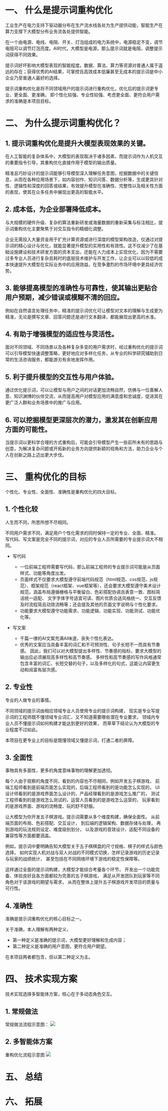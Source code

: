 # 一、 什么是提示词重构优化

工业生产在电力支持下驱动器分布在生产流水线各处为生产提供动能，智能生产在算力支撑下大模型分布业务流各处提供智能。

在一个由电源、电线、电阻、开关、灯泡组成的电力系统中，电源稳定不变，调节电阻可以调节灯泡亮度。AI时代，大模型是电源，那么提示词就是电阻，调整提示词获得不同效果。

提示词好坏影响大模型表现的智能程度。数据、算法、算力等资源对普通人属于遥远的存在；获得优秀的AI结果，可掌控且高效成本低廉甚至无成本的提示词是中小企业乃至普通人最好的选择。

提示词重构优化是将不同领域用户的提示词进行重构优化，优化后的提示词更专业、更全面、更准确，
即个性化较强、专业性较强、考虑更全面、更符合用户需求的准确是本项目目标。

# 二、 为什么提示词重构优化？
## 1. 提示词重构优化是提升大模型表现效果的关键。

在人工智能的复杂体系中，大模型的表现取决于诸多因素，而提示词作为人机交互的重要指令引导，其重构优化直接作用于模型的输出质量。

精准且巧妙设计的提示词能够引导模型深入理解任务意图，挖掘数据中的关键信息，从而在各种应用场景下，如内容创作、知识问答、数据分析等，生成更具针对性、逻辑性和深度的回答或结果，有效提升模型在准确性、完整性以及相关性方面的表现，使其在众多任务中展现出更高的智能水平。

## 2. 成本低，为企业部署降低成本。

与大规模的硬件升级、复杂的算法重新研发或海量数据的重新采集与标注相比，提示词重构优化主要聚焦于对交互指令的精细化调整。

企业无需投入大量资金用于扩充计算资源或进行深度的模型架构改造，仅通过对提示词的精心设计与优化，就能显著提升模型的实用性和有效性。这不仅减少了在基础设施建设和技术研发方面的资本支出，还能在人力成本上实现优化，因为不需要过多专业人员进行复杂且耗时的底层技术维护与开发工作，让企业可以以较低的成本快速提升大模型在实际业务中的应用效益，在竞争激烈的市场环境中更具经济优势。 

## 3. 能够提高模型的准确性与可靠性，使其输出更贴合用户预期，减少错误或模糊不清的回应。

例如在自然语言处理任务中，精准的提示词优化可让模型对文本的理解与生成更为精准，无论是撰写文章、回答问题还是进行文本翻译，都能展现出更高的水准。

## 4. 有助于增强模型的适应性与灵活性。

面对不同领域、不同场景以及各种复杂多变的用户需求时，经过重构优化的提示词可以引导模型快速调整策略，更好地应对多样化任务，从专业的科学研究辅助到日常的生活咨询服务，都能游刃有余地发挥作用。

## 5. 利于提升模型的交互性与用户体验。

通过优化提示词，可以让模型与用户之间的对话更加流畅自然，仿佛与一位善解人意、知识渊博的伙伴交流，从而提高用户对模型应用的满意度和忠诚度，促进其在更广泛人群和业务场景中的推广与应用。

## 6. 可以挖掘模型更深层次的潜力，激发其在创新应用方面的可能性。
当提示词以更科学合理的方式重构后，可能会引导模型产生一些前所未有的思路与创意，为解决复杂问题或开拓新的业务方向提供新颖的视角和方法，助力企业与个人在创新之路上迈出更大步伐。 


# 三、 重构优化的目标

个性化、专业性、全面性、准确性是重构优化的四大目标。

## 1. 个性化较
人生而不同，所思所想不尽相同。

不同用户需求不同，满足用户个性化需求的同时保持一定的专业、全面、精准。
写代码、写文案是完全不同的提示词，对应的专业人员所需要的专业提示词大不相同。
* 写代码 
  * 一位前端工程师需要写代码，那么前端工程师的专业提示词可能是从页面样式、功能等角度出发。 
  * 页面样式不仅要求大模型遵守前端代码规范（html规范、css规范、js规范）、框架规范（react框架、vue框架等），还会要求大模型遵守美术设计规范，涵盖布局遵循栅格与平衡留白、色彩搭配协调且表意一致、图标简洁统一适配、 文字字体字号适宜可读、图片优质合适风格统一、交互反馈及时流程简且动效流畅等；还会提及其他的页面文字说明与个性化要求。
  * 功能要求大模型遵守功能需求、功能逻辑、功能实现、功能测试、功能优化等。


* 写文案
  * 千篇一律的AI文案充满AI味道，丧失个性化表达。 
  * 优秀的文案应当具备丰富的词汇和不可预测性、句子长短不一而具有节奏感。
因此，我们可以对大模型提出多样性、节奏感的指标，要求大模型的输出应必须展现高多样性和高节奏感。
多样性和高节奏感的写作风格通常包含丰富的词汇、长短交替的句子，以及多样化的句式，这能让内容更生动和阅富有层次感。

## 2. 专业性
专业的人做专业的事情。

不同领域的提示词由相应领域专业人员使用专业的提示词构建，
现实是专业写提示词的工程师既不懂领域专业词汇、又不知道需要哪些潜在专业要求，
领域内专业人员不懂提示词如何构建才能达到更好的效果，
而草草下结论认为大模型的专业程度不过如此。

本项目在更专业上的目标是既懂领域又懂提示词，打通二者的屏障。

## 3. 全面性
事物具有多面性，更多的角度意味事物的理解更加透彻。

每个人由于观察的角度不同，看到的内容也不尽相同，例如开发五子棋游戏，
前端工程师看到是前端页面怎么实现的，后端工程师看到的是功能怎么实现的，
UI设计师看到的是游戏界面怎么设计的，产品经理看到的是游戏怎么推广的，
测试工程师看到的是游戏怎么测试的，运营人员看到的是游戏怎么运营的，
玩家看到的是游戏界面、游戏的流畅度、玩的舒不舒服。

让大模型为你开发五子棋游戏。提示词需要从多个维度构建，确保全面性。
从前端页面的布局、色彩搭配、交互设计，
到后端的逻辑架构、数据存储与处理，
再到游戏的玩法规则设定、难度级别划分，
以及游戏的音效设计、适配不同设备的兼容性等方面都要涵盖。

例如，提示词中要明确告知大模型关于五子棋棋盘的尺寸规格、棋子的样式与颜色选择，
如何实现人机对战与双人对战的不同模式切换，怎样记录游戏的历史记录与玩家的战绩统计，
甚至包括在不同网络环境下游戏的稳定性保障等。

这样通过全面的提示词构建，大模型才能综合考量各个环节，
开发出一个功能完备、体验良好且各方面都较为完善的五子棋游戏，
满足从开发团队到玩家等不同角色对于该游戏的期望与需求，
从而在整体上提升五子棋游戏开发项目的质量与可行性。 

## 4. 准确性
准确是提示词重构优化的核心目标之一。

关于准确，本人理解有两种定义，
* 第一种定义是准确的提示词，大模型更好理解和生成内容；
* 第二种定义是准确的用户意图，更符合用户期望。

在本项目两者都包含，但以第二种定义为主。

# 四、 技术实现方案 
技术实现选择多智能体方案，核心在于多动态角色交互。

## 1. 常规做法
常规做法流程示意图：
<img src="./images/原始提示词流程.png">
## 2. 多智能体方案
重构优化流程示意图
<img src="./images/重构优化流程.png">

# 五、 总结

# 六、 拓展
